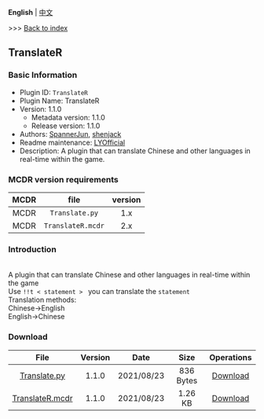 **English** | [中文](readme-zh_cn.md)

\>\>\> [Back to index](https://github.com/Minecraft-TecoCraft-server/files)

## TranslateR

### Basic Information

- Plugin ID: `TranslateR`
- Plugin Name: TranslateR
- Version: 1.1.0
  - Metadata version: 1.1.0
  - Release version: 1.1.0
- Authors: [SpannerJun](https://github.com/SpannerJun), [shenjack](https://github.com/shenjack)
- Readme maintenance: [LYOfficial](https://github.com/LYOfficial)
- Description: A plugin that can translate Chinese and other languages in real-time within the game.


### MCDR version requirements

| MCDR | file | version |
| :---: | :---: | :---: |
| MCDR | `Translate.py` | 1.x |
| MCDR | `TranslateR.mcdr` | 2.x |


### Introduction

<br/>A plugin that can translate Chinese and other languages in real-time within the game
<br/>Use `!!t < statement > ` you can translate the `statement`
<br/>Translation methods:
<br/>Chinese→English
<br/>English→Chinese

### Download

| File | Version | Date | Size | Operations |
| :---: | :---: | :---: | :---: | :---: |
| [Translate.py](https://github.com/Minecraft-TecoCraft-server/TranslateR/releases/tag/1.1.0) | 1.1.0 | 2021/08/23 | 836 Bytes | [Download](https://github.com/Minecraft-TecoCraft-server/TranslateR/releases/download/1.1.0/Translate.py) |
| [TranslateR.mcdr](https://github.com/Minecraft-TecoCraft-server/TranslateR/releases/tag/1.1.0) | 1.1.0 | 2021/08/23 | 1.26 KB | [Download](https://github.com/Minecraft-TecoCraft-server/TranslateR/releases/download/1.1.0/TranslateR.mcdr) | 
